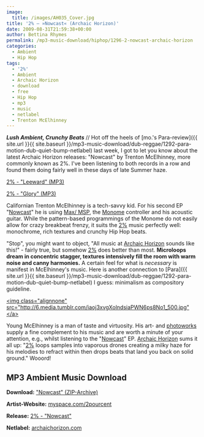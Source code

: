 ```yaml
---
image:
  title: /images/AH035_Cover.jpg
title: '2% – »Nowcast« (Archaic Horizon)'
date: 2009-08-31T21:59:38+00:00
author: Bettina Rhymes
permalink: /mp3-music-download/hiphop/1296-2-nowcast-archaic-horizon
categories:
  - Ambient
  - Hip Hop
tags:
  - '2%'
  - Ambient
  - Archaic Horizon
  - download
  - free
  - Hip Hop
  - mp3
  - music
  - netlabel
  - Trenton McElhinney
---
```

***Lush Ambient, Crunchy Beats*** // Hot off the heels of [mo.'s Para-review]({{ site.url }}{{ site.baseurl }}/mp3-music-download/dub-reggae/1292-para-motion-dub-quiet-bump-netlabel) last week, I got to let you know about the latest Archaic Horizon releases: "Nowcast" by Trenton McElhinney, more commonly known as 2%. I've been listening to both records in a row and found them doing fairly well in these days of late Summer haze.

[2% - "Leeward" (MP3)](http://www.archaichorizon.com/releases/ah035/music/04_Leeward.mp3)
  
[2% - "Glory" (MP3)](http://www.archaichorizon.com/releases/ah035/music/01_Glory.mp3)

<!--more-->

Californian Trenton McElhinney is a tech-savvy kid. For his second EP "<a href="http://www.archaichorizon.com/releases/ah035/ah035.html" target="_blank">Nowcast</a>" he is using <a href="http://www.cycling74.com/" target="_blank">Max/ MSP</a>, the <a href="http://monome.org" target="_blank">Monome</a> controller and his acoustic guitar. While the pattern-based programmings of the Monome do not easily allow for crazy breakbeat frenzy, it suits the <a href="http://profile.myspace.com/2pourcent" target="_blank">2%</a> music perfectly well: monochrome, rich textures and crunchy Hip Hop beats.

"Stop", you might want to object, "All music at <a href="http://www.archaichorizon.com/" target="_blank">Archaic Horizon</a> sounds like this!" - fairly true, but somehow <a href="http://profile.myspace.com/2pourcent" target="_blank">2%</a> does better than most. **Microloops dream in concentric stagger, textures intensively fill the room with warm noise and canny harmonies.** A certain feel for what is _necessary_ is manifest in McElhinney's music. Here is another connection to [Para]({{ site.url }}{{ site.baseurl }}/mp3-music-download/dub-reggae/1292-para-motion-dub-quiet-bump-netlabel) I guess: minimalism as compository guideline.

<a href="http://2percent.tumblr.com" target="_blank"><img class="alignnone" src="http://6.media.tumblr.com/iaoj3xvgXolndsiaPWN6ps8No1_500.jpg"</a>

Young McElhinney is a man of taste and virtuosity. His art- and <a href="http://2percent.tumblr.com/" target="_blank">photoworks</a> supply a fine complement to his music and are worth a minute of your attention, e.g., whilst listening to the "<a href="http://www.archaichorizon.com/releases/ah035/ah035.html" target="_blank">Nowcast</a>" EP. <a href="http://www.archaichorizon.com/" target="_blank">Archaic Horizon</a> sums it all up: "<a href="http://profile.myspace.com/2pourcent" target="_blank">2%</a> loops samples into vaporous drones creating a milky haze for his melodies to refract within then drops beats that land you back on solid ground." Wooord!

## MP3 Ambient Music Download

**Download:** ["Nowcast" (ZIP-Archive)](http://www.archaichorizon.com/releases/ah035/music/AH035_MP3.zip)
  
**Artist-Website:** <a href="http://profile.myspace.com/2pourcent" target="_blank">myspace.com/2pourcent</a>
  
**Release:** <a href="http://www.archaichorizon.com/releases/ah035/ah035.html" target="_blank">2% - "Nowcast"</a>
  
**Netlabel:** <a href="http://www.archaichorizon.com/" target="_blank">archaichorizon.com</a>